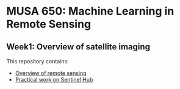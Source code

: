 # MUSA 650: Machine Learning in Remote Sensing

## Week1: Overview of satellite imaging

This repository contains:

- [Overview of remote sensing](w1_Overview.pptx)
- [Practical work on Sentinel Hub](w1_practice.ipynb)
